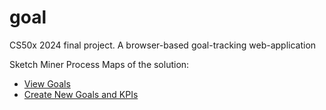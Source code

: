 # goal
CS50x 2024 final project. A browser-based goal-tracking web-application

Sketch Miner Process Maps of the solution:

- [View Goals](https://www.bpmn-sketch-miner.ai/#EYBwNgdgXAbgjAKALRIQVQM4FMBOUEBqAllgO4AEAtgJ7kDmA9gIZgYID075GALkzwFcM5IsIDkDCOR44mAYwDWY8kwgATchIBmW6bMVjCJCjXrNW3PoLbEyZluTVY+RVkA)
- [Create New Goals and KPIs](https://www.bpmn-sketch-miner.ai/#EYBwNgdgXAbgjAKALRIQVQM4FMBOUAECAwjlgIYAuW+EWA7vgOYD2ZYxpl1Lb+FAlhTBYO5Kk1Zh8AEywYAxjn4gBzCKK4TeFMjkZYK+ZgFcK85gFsRJMd0l9d+w9K4IAymRjVmOGVmHiPOxuAJ4YVBYEAAq4AGY+FvhuAHQAsskAgskASskAKvhkGNjFVhAUCAD0lfgA8hDy1BQAFtS0DEH4zUX4wFhYEPgYnljSADR8rfjG2L50-GBS3V6T1GTAC4IhfMz4YPwQANZGtEa+Fj7UANJRAJIYO6ta7AAyB8ft+De3j0Ea4t8+IJhP9rnc-AolCp+GoqjVAVYKEp5A9zMYwNJemt8CBcI1yhMDlR9DgJrEwKwKBN5MYcKQGttpMxFroJnQsPxGM0KjZNAiDMi+CFcaDCjR6PgaeFLF9wYjBRRhdZOADwTo9AYZK5qvgAELMZnkQbyVryY7AZgAD3cuPk-Fi2zorRauFlPwwzRMGL6+FIIB8VExal9WEY6N0YBCCHuIf9OAEEEYIYAjsZ+KRpAB+BDZLBxhNJ-gPUip9OjOH4XP5g5J+RkWQNah1wY+9lYQ6RiYXcrNTv4VO6Kg4SOiv0BmuS+sDRruEZuhDoWYEUWfP68wL2ARCZW2Z4QxTKVTqdd2bSOTUmMyWHeaTrqpxaqizlY+PwBU-BMIRaJxBJJNKZDk+SFMUcgYGUFQ6vUjRPKu9jdA8fQDEMIzjE8MyuvMixdHOLqFBs+yKo8+xHCc3jnJcboPBQux4X8bykZ8gI0c8orMcCN6qj8siQoeMLqDq-JIvwKKSl6mI+mQOJ4gMVL4ESoa4GSFKUNStL0vIjLMmArL4OynLcmxcoCiJQoiieYqfFKNGJEJCpKkZPz3pqLhPjq+qGmQxqmuaVo2lgdoOnpzqtL4gIeuJPpjvGownCGYY6cOUYxtFBYpmmGbZlW46JjQzCGCWGXlh4KzfEAA)
